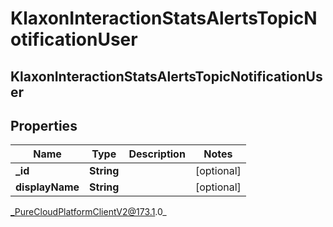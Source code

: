 # KlaxonInteractionStatsAlertsTopicNotificationUser

## KlaxonInteractionStatsAlertsTopicNotificationUser

## Properties

|Name | Type | Description | Notes|
|------------ | ------------- | ------------- | -------------|
| **_id** | **String** |  | [optional] |
| **displayName** | **String** |  | [optional] |



_PureCloudPlatformClientV2@173.1.0_
